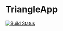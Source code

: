 # TriangleApp


[![Build Status](https://travis-ci.com/Ajisaputrars/TriangleApp.svg?branch=main)](https://travis-ci.com/Ajisaputrars/TriangleApp)
